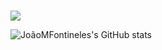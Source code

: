 ### 

<a href="mailto:jmfontineles@gmail.com">
<img src="https://img.shields.io/badge/Gmail-D14836?style=for-the-badge&logo=gmail&logoColor=white"/>
</a>

![JoãoMFontineles's GitHub stats](https://github-readme-stats.vercel.app/api?username=JoãoMFontineles&show_icons=true&theme=dracula)
